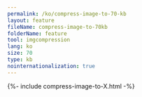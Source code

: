 ```yaml
---
permalink: /ko/compress-image-to-70-kb
layout: feature
fileName: compress-image-to-70kb
folderName: feature
tool: imgcompression
lang: ko
size: 70
type: kb
nointernationalization: true
---
```

{%- include compress-image-to-X.html -%}       
